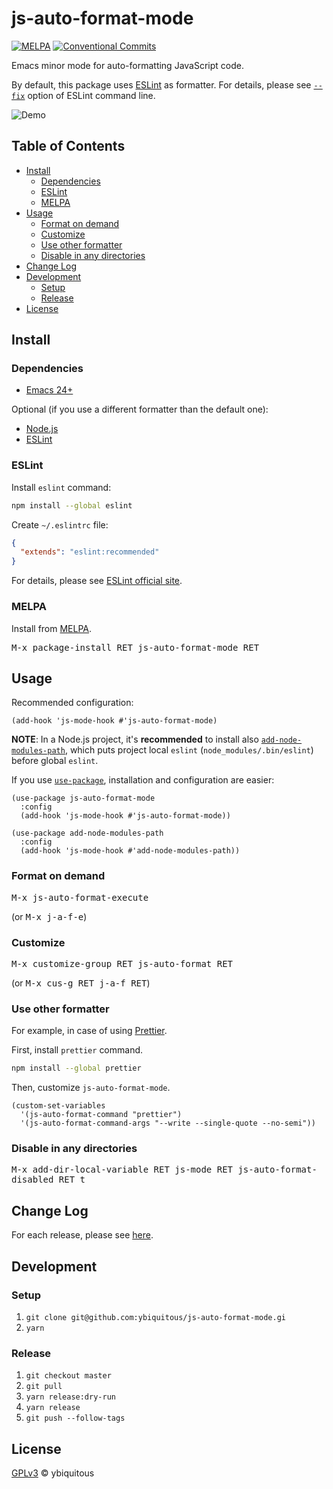 # js-auto-format-mode

[![MELPA](https://melpa.org/packages/js-auto-format-mode-badge.svg)](https://melpa.org/#/js-auto-format-mode)
[![Conventional Commits](https://img.shields.io/badge/Conventional%20Commits-1.0.0-yellow.svg)](https://conventionalcommits.org)

Emacs minor mode for auto-formatting JavaScript code.

By default, this package uses [ESLint](https://eslint.org/) as formatter.
For details, please see [`--fix`](https://eslint.org/docs/user-guide/command-line-interface#--fix)
option of ESLint command line.

![Demo](demo.gif)

## Table of Contents

- [Install](#install)
  - [Dependencies](#dependencies)
  - [ESLint](#eslint)
  - [MELPA](#melpa)
- [Usage](#usage)
  - [Format on demand](#format-on-demand)
  - [Customize](#customize)
  - [Use other formatter](#use-other-formatter)
  - [Disable in any directories](#disable-in-any-directories)
- [Change Log](#change-log)
- [Development](#development)
  - [Setup](#setup)
  - [Release](#release)
- [License](#license)

## Install

### Dependencies

- [Emacs 24+](https://www.gnu.org/software/emacs)

Optional (if you use a different formatter than the default one):

- [Node.js](https://nodejs.org/)
- [ESLint](https://eslint.org/)

### ESLint

Install `eslint` command:

```sh
npm install --global eslint
```

Create `~/.eslintrc` file:

```json
{
  "extends": "eslint:recommended"
}
```

For details, please see [ESLint official site](https://eslint.org/).

### MELPA

Install from [MELPA](https://melpa.org/).

<kbd>M-x package-install RET js-auto-format-mode RET</kbd>

## Usage

Recommended configuration:

```elisp
(add-hook 'js-mode-hook #'js-auto-format-mode)
```

**NOTE**: In a Node.js project, it's **recommended** to install
also [`add-node-modules-path`](https://github.com/codesuki/add-node-modules-path),
which puts project local `eslint` (`node_modules/.bin/eslint`) before global `eslint`.

If you use [`use-package`](https://github.com/jwiegley/use-package),
installation and configuration are easier:

```elisp
(use-package js-auto-format-mode
  :config
  (add-hook 'js-mode-hook #'js-auto-format-mode))

(use-package add-node-modules-path
  :config
  (add-hook 'js-mode-hook #'add-node-modules-path))
```

### Format on demand

<kbd>M-x js-auto-format-execute</kbd>

(or <kbd>M-x j-a-f-e</kbd>)

### Customize

<kbd>M-x customize-group RET js-auto-format RET</kbd>

(or <kbd>M-x cus-g RET j-a-f RET</kbd>)

### Use other formatter

For example, in case of using [Prettier](https://prettier.io/).

First, install `prettier` command.

```sh
npm install --global prettier
```

Then, customize `js-auto-format-mode`.

```elisp
(custom-set-variables
  '(js-auto-format-command "prettier")
  '(js-auto-format-command-args "--write --single-quote --no-semi"))
```

### Disable in any directories

<kbd>M-x add-dir-local-variable RET js-mode RET js-auto-format-disabled RET t</kbd>

## Change Log

For each release, please see [here](CHANGELOG.md).

## Development

### Setup

1. `git clone git@github.com:ybiquitous/js-auto-format-mode.gi`
1. `yarn`

### Release

1. `git checkout master`
1. `git pull`
1. `yarn release:dry-run`
1. `yarn release`
1. `git push --follow-tags`

## License

[GPLv3](LICENSE) © ybiquitous
